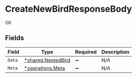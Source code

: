 # CreateNewBirdResponseBody

OK


## Fields

| Field                                                   | Type                                                    | Required                                                | Description                                             |
| ------------------------------------------------------- | ------------------------------------------------------- | ------------------------------------------------------- | ------------------------------------------------------- |
| `Data`                                                  | [*shared.NestedBird](../../models/shared/nestedbird.md) | :heavy_minus_sign:                                      | N/A                                                     |
| `Meta`                                                  | [*operations.Meta](../../models/operations/meta.md)     | :heavy_minus_sign:                                      | N/A                                                     |
